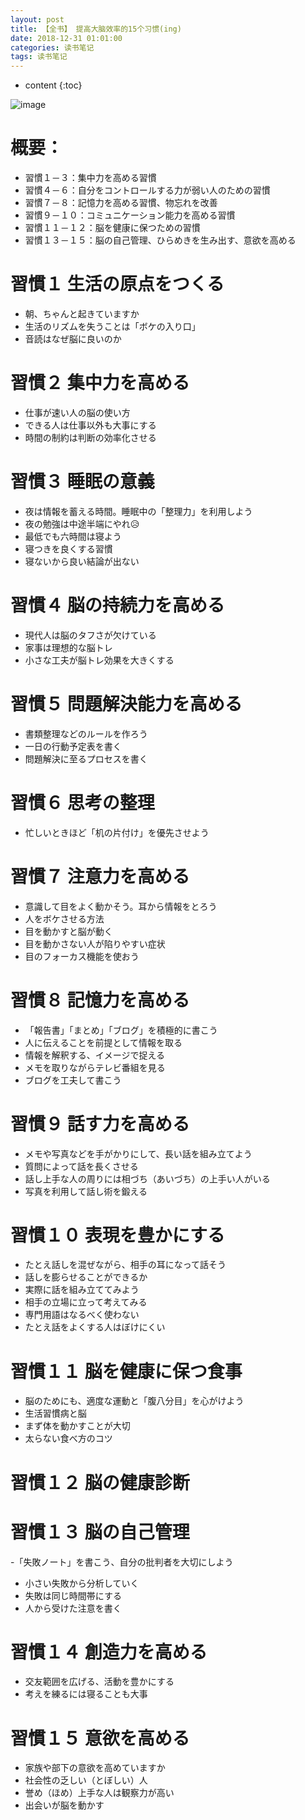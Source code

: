 ```yaml
---
layout: post
title: 【全书】 提高大脑效率的15个习惯(ing)
date: 2018-12-31 01:01:00
categories: 读书笔记
tags: 读书笔记
---
```

* content
{:toc}

![image](https://user-images.githubusercontent.com/18595935/51674949-92c07800-2015-11e9-9dd2-0ae498b92732.png)

# 概要：

- 習慣１－３：集中力を高める習慣
- 習慣４－６：自分をコントロールする力が弱い人のための習慣
- 習慣７－８：記憶力を高める習慣、物忘れを改善
- 習慣９－１０：コミュニケーション能力を高める習慣
- 習慣１１－１２：脳を健康に保つための習慣
- 習慣１３－１５：脳の自己管理、ひらめきを生み出す、意欲を高める

# 習慣１ 生活の原点をつくる

- 朝、ちゃんと起きていますか
- 生活のリズムを失うことは「ボケの入り口」
- 音読はなぜ脳に良いのか

# 習慣２ 集中力を高める

- 仕事が速い人の脳の使い方
- できる人は仕事以外も大事にする
- 時間の制約は判断の効率化させる

# 習慣３ 睡眠の意義

- 夜は情報を蓄える時間。睡眠中の「整理力」を利用しよう
- 夜の勉強は中途半端にやれ😥
- 最低でも六時間は寝よう
- 寝つきを良くする習慣
- 寝ないから良い結論が出ない

# 習慣４ 脳の持続力を高める

- 現代人は脳のタフさが欠けている
- 家事は理想的な脳トレ
- 小さな工夫が脳トレ効果を大きくする

# 習慣５ 問題解決能力を高める

- 書類整理などのルールを作ろう
- 一日の行動予定表を書く
- 問題解決に至るプロセスを書く

# 習慣６ 思考の整理

- 忙しいときほど「机の片付け」を優先させよう

# 習慣７ 注意力を高める

- 意識して目をよく動かそう。耳から情報をとろう
- 人をボケさせる方法
- 目を動かすと脳が動く
- 目を動かさない人が陷りやすい症状
- 目のフォーカス機能を使おう

# 習慣８ 記憶力を高める

- 「報告書」「まとめ」「ブログ」を積極的に書こう
- 人に伝えることを前提として情報を取る
- 情報を解釈する、イメージで捉える
- メモを取りながらテレビ番組を見る
- ブログを工夫して書こう

# 習慣９ 話す力を高める

- メモや写真などを手がかりにして、長い話を組み立てよう
- 質問によって話を長くさせる
- 話し上手な人の周りには相づち（あいづち）の上手い人がいる
- 写真を利用して話し術を鍛える

# 習慣１０ 表現を豊かにする

- たとえ話しを混ぜながら、相手の耳になって話そう
- 話しを膨らせることができるか
- 実際に話を組み立ててみよう
- 相手の立場に立って考えてみる
- 専門用語はなるべく使わない
- たとえ話をよくする人はぼけにくい


# 習慣１１ 脳を健康に保つ食事

- 脳のためにも、適度な運動と「腹八分目」を心がけよう
- 生活習慣病と脳
- まず体を動かすことが大切
- 太らない食べ方のコツ

# 習慣１２ 脳の健康診断

# 習慣１３ 脳の自己管理

-「失敗ノート」を書こう、自分の批判者を大切にしよう
- 小さい失敗から分析していく
- 失敗は同じ時間帯にする
- 人から受けた注意を書く

# 習慣１４ 創造力を高める

- 交友範囲を広げる、活動を豊かにする
- 考えを練るには寝ることも大事

# 習慣１５ 意欲を高める

- 家族や部下の意欲を高めていますか
- 社会性の乏しい（とぼしい）人
- 誉め（ほめ）上手な人は観察力が高い
- 出会いが脳を動かす



